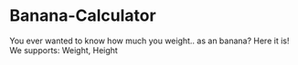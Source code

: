 # Banana-Calculator
You ever wanted to know how much you weight.. as an banana? Here it is! We supports: Weight, Height
